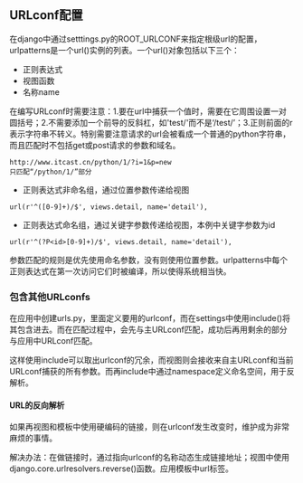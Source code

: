 ## URLconf配置

在django中通过setttings.py的ROOT\_URLCONF来指定根级url的配置，urlpatterns是一个url\(\)实例的列表。一个url\(\)对象包括以下三个：

* 正则表达式
* 视图函数
* 名称name

在编写URLconf时需要注意：1.要在url中捕获一个值时，需要在它周围设置一对圆括号；2.不需要添加一个前导的反斜杠，如'test/'而不是‘/test/’；3.正则前面的r表示字符串不转义。特别需要注意请求的url会被看成一个普通的python字符串，而且匹配时不包括get或post请求的参数和域名。

```
http://www.itcast.cn/python/1/?i=1&p=new
只匹配“/python/1/”部分
```

* 正则表达式非命名组，通过位置参数传递给视图

```
url(r'^([0-9]+)/$', views.detail, name='detail'),
```

* 正则表达式命名组，通过关键字参数传递给视图，本例中关键字参数为id

```
url(r'^(?P<id>[0-9]+)/$', views.detail, name='detail'),
```

参数匹配的规则是优先使用命名参数，没有则使用位置参数。urlpatterns中每个正则表达式在第一次访问它们时被编译，所以使得系统相当快。

### 包含其他URLconfs

在应用中创建urls.py，里面定义要用的urlconf，而在settings中使用include\(\)将其包含进去。而在匹配过程中，会先与主URLconf匹配，成功后再用剩余的部分与应用中URLconf匹配。

这样使用include可以取出urlconf的冗余，而视图则会接收来自主URLconf和当前URLconf捕获的所有参数。而再include中通过namespace定义命名空间，用于反解析。

#### URL的反向解析

如果再视图和模板中使用硬编码的链接，则在urlconf发生改变时，维护成为非常麻烦的事情。

解决办法：在做链接时，通过指向urlconf的名称动态生成链接地址；视图中使用django.core.urlresolvers.reverse\(\)函数。应用模板中url标签。



